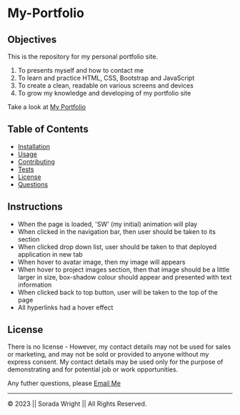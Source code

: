 # My-Portfolio

## Objectives

This is the repository for my personal portfolio site.

1. To presents myself and how to contact me
2. To learn and practice HTML, CSS, Bootstrap and JavaScript
3. To create a clean, readable on various screens and devices  
4. To grow my knowledge and developing of my portfolio site

Take a look at [My Portfolio](https://soradaw.github.io/My-Portfolio/)

## Table of Contents
* [Installation](#installation)
* [Usage](#usage)
* [Contributing](#contributing)
* [Tests](#tests)
* [License](#license)
* [Questions](#questions)

## Instructions

* When the page is loaded, 'SW' (my initial) animation will play
* When clicked in the navigation bar, then user should be taken to its section
* When clicked drop down list, user should be taken to that deployed application in new tab
* When hover to avatar image, then my image will appears
* When hover to project images section, then that image should be a little larger in size, box-shadow colour should appear and presented with text information   
* When clicked back to top button, user will be taken to the top of the page
* All hyperlinks had a hover effect

## License

There is no license - However, my contact details may not be used for sales or marketing, and may not be sold or provided to anyone without my express consent. My contact details may be used only for the purpose of demonstrating and for potential job or work opportunities. 

Any futher questions, please [Email Me](sorada.wright@gmail.com)

---

© 2023 || Sorada Wright || All Rights Reserved.
